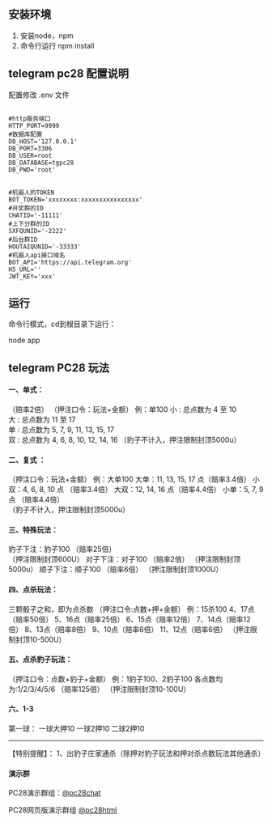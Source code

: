 ## 安装环境

1. 安装node，npm
2. 命令行运行 npm install

## telegram pc28 配置说明

配置修改 .env 文件

```

#http服务端口
HTTP_PORT=9999
#数据库配置
DB_HOST='127.0.0.1'
DB_PORT=3306
DB_USER=root
DB_DATABASE=tgpc28
DB_PWD='root'


#机器人的TOKEN
BOT_TOKEN='xxxxxxxx:xxxxxxxxxxxxxxxx'
#开奖群的ID
CHATID='-11111'
#上下分群的ID
SXFQUNID='-2222'
#后台群ID
HOUTAIQUNID='-33333'
#机器人api接口域名
BOT_API='https://api.telegram.org'
H5_URL=''
JWT_KEY='xxx'

```
## 运行

命令行模式，cd到根目录下运行：

node app


## telegram PC28 玩法

#### 一、单式：
（赔率2倍）
（押注口令：玩法+金额）
例：单100
小 : 总点数为 4 至 10  
大 : 总点数为 11 至 17  
单 : 总点数为 5, 7, 9, 11, 13, 15, 17  
双 : 总点数为 4, 6, 8, 10, 12, 14, 16 
  （豹子不计入，押注限制封顶5000u）

#### 二、复式  ：
（押注口令：玩法+金额）
例：大单100
大单：11, 13, 15, 17 点（赔率3.4倍） 
小双：4, 6, 8, 10 点 （赔率3.4倍） 
大双：12, 14, 16 点（赔率4.4倍） 
小单：5, 7, 9 点 （赔率4.4倍）  
 （豹子不计入，押注限制封顶5000u）


####  三、特殊玩法： 
豹子下注：豹子100 （赔率25倍）  
（押注限制封顶600U）
对子下注：对子100 （赔率2倍）
（押注限制封顶5000u）
顺子下注：顺子100 （赔率6倍）
（押注限制封顶1000U）
 
#### 四、点杀玩法： 
三颗骰子之和，即为点杀数
（押注口令:点数+押+金额）
            例：15杀100
4、17点（赔率50倍） 
5、16点（赔率25倍） 
6、15点（赔率12倍） 
7、14点（赔率12倍） 
8、13点（赔率8倍） 
9、10点（赔率6倍）
11、12点（赔率6倍）
（押注限制封顶10-500U）

#### 五、点杀豹子玩法：
 （押注口令：点数+豹子+金额）
     例：1豹子100、2豹子100
各点数均为:1/2/3/4/5/6    （赔率125倍）
（押注限制封顶10-100U）

#### 六、1-3
第一球：
一球大押10
一球2押10
二球2押10

--------------------------------------
【特别提醒】：
1、出豹子庄家通杀（除押对豹子玩法和押对杀点数玩法其他通杀）


#### 演示群

PC28演示群组：[@pc28chat](https://t.me/pc28chat)

PC28网页版演示群组 [@pc28html](https://t.me/pc28html)